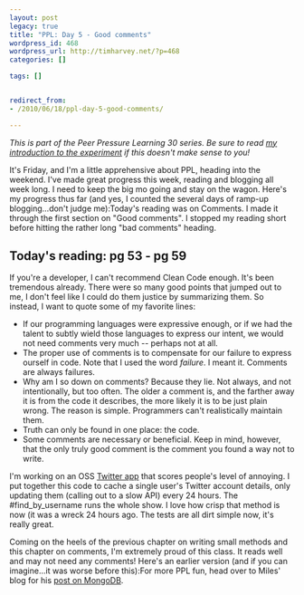 ```yaml
---
layout: post
legacy: true
title: "PPL: Day 5 - Good comments"
wordpress_id: 468
wordpress_url: http://timharvey.net/?p=468
categories: []

tags: []


redirect_from:
- /2010/06/18/ppl-day-5-good-comments/

---
```

_This is part of the Peer Pressure Learning 30 series. Be sure to read [my introduction to the experiment](/2010/06/11/peer-pressure-learning-experiment/) if this doesn't make sense to you!_

It's Friday, and I'm a little apprehensive about PPL, heading into the weekend. I've made great progress this week, reading and blogging all week long. I need to keep the big mo going and stay on the wagon. Here's my progress thus far (and yes, I counted the several days of ramp-up blogging...don't judge me):Today's reading was on Comments. I made it through the first section on "Good comments". I stopped my reading short before hitting the rather long "bad comments" heading.

## Today's reading: pg 53 - pg 59

If you're a developer, I can't recommend Clean Code enough. It's been tremendous already. There were so many good points that jumped out to me, I don't feel like I could do them justice by summarizing them. So instead, I want to quote some of my favorite lines:
- If our programming languages were expressive enough, or if we had the talent to subtly wield those languages to express our intent, we would not need comments very much -- perhaps not at all.
- The proper use of comments is to compensate for our failure to express ourself in code. Note that I used the word _failure_. I meant it. Comments are always failures.
- Why am I so down on comments? Because they lie. Not always, and not intentionally, but too often. The older a comment is, and the farther away it is from the code it describes, the more likely it is to be just plain wrong. The reason is simple. Programmers can't realistically maintain them.
- Truth can only be found in one place: the code.
- Some comments are necessary or beneficial. Keep in mind, however, that the only truly good comment is the comment you found a way not to write.

I'm working on an OSS [Twitter app](http://github.com/tjh/should-i-stfu) that scores people's level of annoying. I put together this code to cache a single user's Twitter account details, only updating them (calling out to a slow API) every 24 hours. The #find_by_username runs the whole show. I love how crisp that method is now (it was a wreck 24 hours ago. The tests are all dirt simple now, it's really great.

Coming on the heels of the previous chapter on writing small methods and this chapter on comments, I'm extremely proud of this class. It reads well and may not need any comments! <script src="http://pastie.org/1009990.js"></script>Here's an earlier version (and if you can imagine...it was worse before this):<script src="http://pastie.org/1010002.js"></script>For more PPL fun, head over to Miles' blog for his [post on MongoDB](http://mileszs.com/blog/2010/06/17/ppl-30-day-4-mongodb.html).
